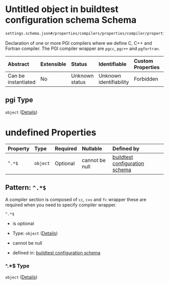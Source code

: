 # Untitled object in buildtest configuration schema Schema

```txt
settings.schema.json#/properties/compilers/properties/compiler/properties/pgi
```

Declaration of one or more PGI compilers where we define C, C++ and Fortran compiler. The PGI compiler wrapper are `pgcc`, `pgc++` and `pgfortran`.

| Abstract            | Extensible | Status         | Identifiable            | Custom Properties | Additional Properties | Access Restrictions | Defined In                                                                  |
| :------------------ | :--------- | :------------- | :---------------------- | :---------------- | :-------------------- | :------------------ | :-------------------------------------------------------------------------- |
| Can be instantiated | No         | Unknown status | Unknown identifiability | Forbidden         | Allowed               | none                | [settings.schema.json*](../out/settings.schema.json "open original schema") |

## pgi Type

`object` ([Details](settings-properties-compilers-properties-compiler-properties-pgi.md))

# undefined Properties

| Property | Type     | Required | Nullable       | Defined by                                                                                                                                                                        |
| :------- | :------- | :------- | :------------- | :-------------------------------------------------------------------------------------------------------------------------------------------------------------------------------- |
| `^.*$`   | `object` | Optional | cannot be null | [buildtest configuration schema](settings-definitions-compiler_section.md "settings.schema.json#/properties/compilers/properties/compiler/properties/pgi/patternProperties/^.*$") |

## Pattern: `^.*$`

A compiler section is composed of `cc`, `cxx` and `fc` wrapper these are required when you need to specify compiler wrapper.

`^.*$`

*   is optional

*   Type: `object` ([Details](settings-definitions-compiler_section.md))

*   cannot be null

*   defined in: [buildtest configuration schema](settings-definitions-compiler_section.md "settings.schema.json#/properties/compilers/properties/compiler/properties/pgi/patternProperties/^.\*$")

### ^.\*$ Type

`object` ([Details](settings-definitions-compiler_section.md))
